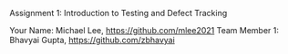 Assignment 1: Introduction to Testing and Defect Tracking

Your Name: Michael Lee, https://github.com/mlee2021
Team Member 1: Bhavyai Gupta, https://github.com/zbhavyai
